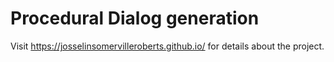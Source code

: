 # Procedural Dialog generation

Visit https://josselinsomervilleroberts.github.io/ for details about the project.
